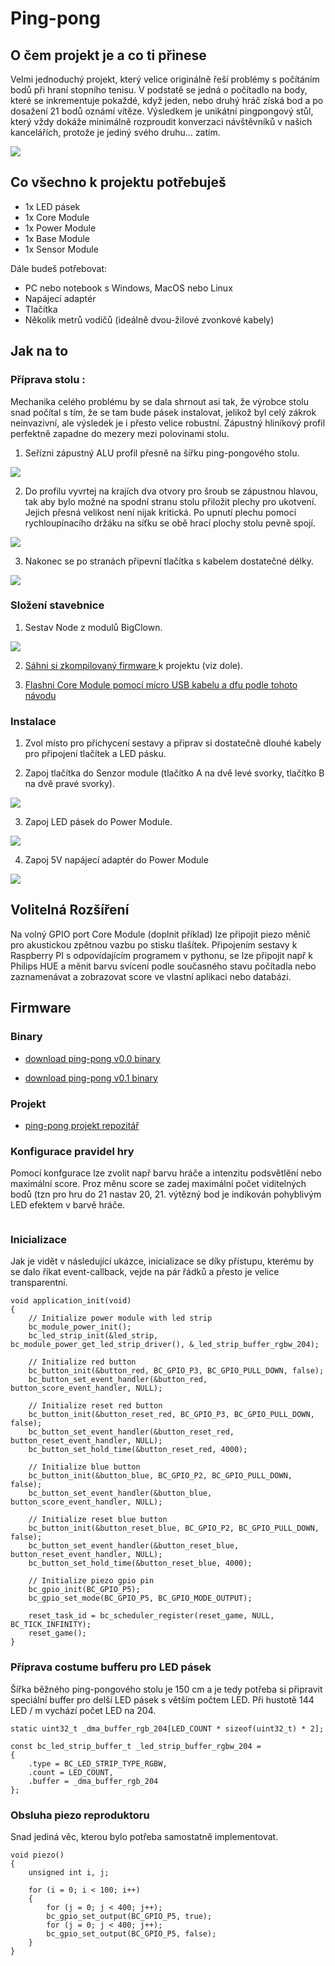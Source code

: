 # Ping-pong

## O čem projekt je a co ti přinese

 Velmi jednoduchý projekt, který velice originálně řeší problémy s počítáním bodů při hraní stopního tenisu. V podstatě se jedná o počítadlo na body, které se inkrementuje pokaždé, když jeden, nebo druhý hráč získá bod a po dosažení 21 bodů oznámí vítěze. Výsledkem je unikátní pingpongový stůl, který vždy dokáže minimálně rozproudit konverzaci návštěvníků v našich kancelářích, protože je jediný svého druhu… zatím.

 ![](images/ping-pong/table-1.jpg)


## Co všechno k projektu potřebuješ

* 1x LED pásek
* 1x Core Module
* 1x Power Module
* 1x Base Module
* 1x Sensor Module

Dále budeš potřebovat:

* PC nebo notebook s Windows, MacOS nebo Linux
* Napájecí adaptér
* Tlačítka
* Několik metrů vodičů (ideálně dvou-žilové zvonkové kabely)


## Jak na to

### Příprava stolu :

Mechanika celého problému by se dala shrnout asi tak, že výrobce stolu snad počítal s tím, že se tam bude pásek instalovat, jelikož byl celý zákrok neinvazivní, ale výsledek je i přesto velice robustní. Zápustný hliníkový profil perfektně zapadne do mezery mezi polovinami stolu.

 1. Seřízni zápustný ALU profil přesně na šířku ping-pongového stolu.

 ![](images/ping-pong/table-al-tube.jpg)

 2. Do profilu vyvrtej na krajích dva otvory pro šroub se zápustnou hlavou, tak aby bylo možné na spodní stranu stolu přiložit plechy pro ukotvení. Jejich přesná velikost není nijak kritická. Po upnutí plechu pomocí rychloupínacího držáku na síťku se obě hrací plochy stolu pevně spojí.

 ![](images/ping-pong/table-bottom.jpg)

 3. Nakonec se po stranách připevní tlačítka s kabelem dostatečné délky.

 ![](images/ping-pong/table-button.jpg)

### Složení stavebnice
 1. Sestav Node z modulů BigClown.

 ![](images/ping-pong/node-2.jpg)

2. <a href="https://github.com/bigclownlabs/doc.bigclown.cz/raw/ping-pong/docs/images/ping-pong/ppv0_1.bin"> Sáhni si zkompilovaný firmware
</a> k projektu (viz dole).

3. <a href="https://doc.bigclown.cz/core-module-flashing.html"> Flashni Core Module pomocí micro USB kabelu a dfu
</a> [podle tohoto návodu](https://doc.bigclown.cz/core-module-flashing.html)

### Instalace
 1. Zvol místo pro přichycení sestavy a připrav si dostatečně dlouhé kabely pro připojení tlačítek a LED pásku.

 2. Zapoj tlačítka do Senzor module (tlačítko A na dvě levé svorky, tlačítko B na dvě pravé svorky).

 ![](images/ping-pong/node-buttons.jpg)

 3. Zapoj LED pásek do Power Module.

 ![](images/ping-pong/node-led-strip.jpg)

 4. Zapoj 5V napájecí adaptér do Power Module

 ![](images/ping-pong/table-node.jpg)


## Volitelná Rozšíření

Na volný GPIO port Core Module (doplnit příklad) lze připojit piezo měnič pro akustickou zpětnou vazbu po stisku tlašítek. Připojením sestavy k Raspberry PI s odpovídajícím programem v pythonu, se lze připojit např k Philips HUE a měnit barvu svícení podle současného stavu počítadla nebo zaznamenávat a zobrazovat score ve vlastní aplikaci nebo databázi.

## Firmware

### Binary
 * <a href="https://github.com/bigclownlabs/doc.bigclown.cz/raw/ping-pong/docs/images/ping-pong/ppv0_0.bin"> download ping-pong v0.0 binary
</a>

 * <a href="https://github.com/bigclownlabs/doc.bigclown.cz/raw/ping-pong/docs/images/ping-pong/ppv0_1.bin"> download ping-pong v0.1 binary
</a>

### Projekt
 * <a href="https://github.com/bigclownlabs/bcp-ping-pong-table"> ping-pong projekt repozitář
</a>

### Konfigurace pravidel hry

Pomocí konfgurace lze zvolit např barvu hráče a intenzitu podsvětlění nebo maximální score. Proz měnu score se zadej maximální počet viditelných bodů (tzn pro hru do 21 nastav 20, 21. výtězný bod je indikován pohyblivým LED efektem v barvě hráče.
```

```

### Inicializace

Jak je vidět v následující ukázce, inicializace se díky přístupu, kterému by se dalo říkat event-callback, vejde na pár řádků a přesto je velice transparentní.

```
void application_init(void)
{
    // Initialize power module with led strip
    bc_module_power_init();
    bc_led_strip_init(&led_strip, bc_module_power_get_led_strip_driver(), &_led_strip_buffer_rgbw_204);

    // Initialize red button
    bc_button_init(&button_red, BC_GPIO_P3, BC_GPIO_PULL_DOWN, false);
    bc_button_set_event_handler(&button_red, button_score_event_handler, NULL);

    // Initialize reset red button
    bc_button_init(&button_reset_red, BC_GPIO_P3, BC_GPIO_PULL_DOWN, false);
    bc_button_set_event_handler(&button_reset_red, button_reset_event_handler, NULL);
    bc_button_set_hold_time(&button_reset_red, 4000);

    // Initialize blue button
    bc_button_init(&button_blue, BC_GPIO_P2, BC_GPIO_PULL_DOWN, false);
    bc_button_set_event_handler(&button_blue, button_score_event_handler, NULL);

    // Initialize reset blue button
    bc_button_init(&button_reset_blue, BC_GPIO_P2, BC_GPIO_PULL_DOWN, false);
    bc_button_set_event_handler(&button_reset_blue, button_reset_event_handler, NULL);
    bc_button_set_hold_time(&button_reset_blue, 4000);

    // Initialize piezo gpio pin
    bc_gpio_init(BC_GPIO_P5);
    bc_gpio_set_mode(BC_GPIO_P5, BC_GPIO_MODE_OUTPUT);

    reset_task_id = bc_scheduler_register(reset_game, NULL, BC_TICK_INFINITY);
    reset_game();
}
```

### Příprava costume bufferu pro LED pásek

Šířka běžného ping-pongového stolu je 150 cm a je tedy potřeba si připravit speciální buffer pro delší LED pásek s větším počtem LED. Při hustotě 144 LED / m vychází počet LED na 204.

```
static uint32_t _dma_buffer_rgb_204[LED_COUNT * sizeof(uint32_t) * 2];

const bc_led_strip_buffer_t _led_strip_buffer_rgbw_204 =
{
    .type = BC_LED_STRIP_TYPE_RGBW,
    .count = LED_COUNT,
    .buffer = _dma_buffer_rgb_204
};
```

### Obsluha piezo reproduktoru

Snad jediná věc, kterou bylo potřeba samostatně implementovat.

```
void piezo()
{
    unsigned int i, j;

    for (i = 0; i < 100; i++)
    {
        for (j = 0; j < 400; j++);
        bc_gpio_set_output(BC_GPIO_P5, true);
        for (j = 0; j < 400; j++);
        bc_gpio_set_output(BC_GPIO_P5, false);
    }
}
```
